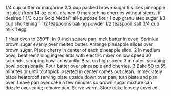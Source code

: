 1/4
cup butter or margarine 
2/3
cup packed brown sugar
9
slices pineapple in juice (from 14-oz can), drained
9
maraschino cherries without stems, if desired
1 1/3
cups Gold Medal™ all-purpose flour
1
cup granulated sugar 
1/3
cup shortening
1 1/2
teaspoons baking powder
1/2
teaspoon salt
3/4
cup milk 
1
egg

1 Heat oven to 350°F. In 9-inch square pan, melt butter in oven. Sprinkle brown sugar evenly over melted butter. Arrange pineapple slices over brown sugar. Place cherry in center of each pineapple slice.
2 In medium bowl, beat remaining ingredients with electric mixer on low speed 30 seconds, scraping bowl constantly. Beat on high speed 3 minutes, scraping bowl occasionally. Pour batter over pineapple and cherries.
3 Bake 50 to 55 minutes or until toothpick inserted in center comes out clean. Immediately place heatproof serving plate upside down over pan; turn plate and pan over. Leave pan over cake a few minutes so brown sugar mixture can drizzle over cake; remove pan. Serve warm. Store cake loosely covered.
